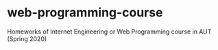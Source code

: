 # web-programming-course
 Homeworks of Internet Engineering or Web Programming course in AUT (Spring 2020)
